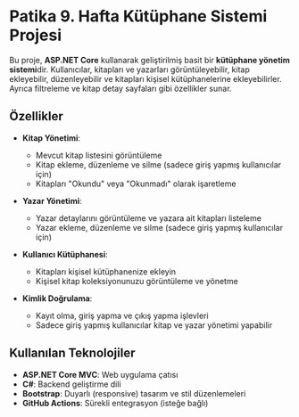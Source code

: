 # Patika 9. Hafta Kütüphane Sistemi Projesi

Bu proje, **ASP.NET Core** kullanarak geliştirilmiş basit bir **kütüphane yönetim sistemi**dir. Kullanıcılar, kitapları ve yazarları görüntüleyebilir, kitap ekleyebilir, düzenleyebilir ve kitapları kişisel kütüphanelerine ekleyebilirler. Ayrıca filtreleme ve kitap detay sayfaları gibi özellikler sunar.

## Özellikler

- **Kitap Yönetimi**: 
  - Mevcut kitap listesini görüntüleme
  - Kitap ekleme, düzenleme ve silme (sadece giriş yapmış kullanıcılar için)
  - Kitapları "Okundu" veya "Okunmadı" olarak işaretleme
  
- **Yazar Yönetimi**: 
  - Yazar detaylarını görüntüleme ve yazara ait kitapları listeleme
  - Yazar ekleme, düzenleme ve silme (sadece giriş yapmış kullanıcılar için)
  
- **Kullanıcı Kütüphanesi**: 
  - Kitapları kişisel kütüphanenize ekleyin
  - Kişisel kitap koleksiyonunuzu görüntüleme ve yönetme
  
- **Kimlik Doğrulama**: 
  - Kayıt olma, giriş yapma ve çıkış yapma işlevleri
  - Sadece giriş yapmış kullanıcılar kitap ve yazar yönetimi yapabilir

## Kullanılan Teknolojiler

- **ASP.NET Core MVC**: Web uygulama çatısı
- **C#**: Backend geliştirme dili
- **Bootstrap**: Duyarlı (responsive) tasarım ve stil düzenlemeleri
- **GitHub Actions**: Sürekli entegrasyon (isteğe bağlı)



